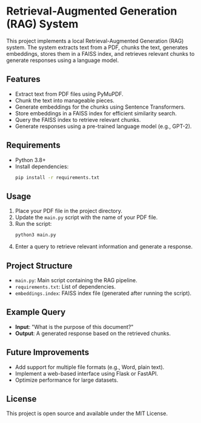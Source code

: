 # Retrieval-Augmented Generation (RAG) System

This project implements a local Retrieval-Augmented Generation (RAG) system. The system extracts text from a PDF, chunks the text, generates embeddings, stores them in a FAISS index, and retrieves relevant chunks to generate responses using a language model.

## Features
- Extract text from PDF files using PyMuPDF.
- Chunk the text into manageable pieces.
- Generate embeddings for the chunks using Sentence Transformers.
- Store embeddings in a FAISS index for efficient similarity search.
- Query the FAISS index to retrieve relevant chunks.
- Generate responses using a pre-trained language model (e.g., GPT-2).

## Requirements
- Python 3.8+
- Install dependencies:
  ```bash
  pip install -r requirements.txt
  ```

## Usage
1. Place your PDF file in the project directory.
2. Update the `main.py` script with the name of your PDF file.
3. Run the script:
   ```bash
   python3 main.py
   ```
4. Enter a query to retrieve relevant information and generate a response.

## Project Structure
- `main.py`: Main script containing the RAG pipeline.
- `requirements.txt`: List of dependencies.
- `embeddings.index`: FAISS index file (generated after running the script).

## Example Query
- **Input**: "What is the purpose of this document?"
- **Output**: A generated response based on the retrieved chunks.

## Future Improvements
- Add support for multiple file formats (e.g., Word, plain text).
- Implement a web-based interface using Flask or FastAPI.
- Optimize performance for large datasets.

## License
This project is open source and available under the MIT License.
